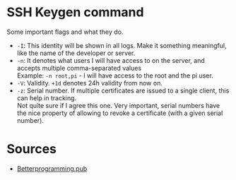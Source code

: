 # SSH Keygen command

Some important flags and what they do.

-   `-I`: This identity will be shown in all logs. Make it something meaningful, like the name of the developer or server.
-   `-n`: It denotes what users I will have access to on the server, and accepts multiple comma-separated values <br>
    Example: `-n root,pi` - I will have access to the root and the pi user.
-   `-V`: Validity. `+1d` denotes 24h validity from now on.
-   `-z`: Serial number. If multiple certificates are issued to a single client, this can help in tracking. <br>
    Not quite sure if I agree this one. Very important, serial numbers have the nice property of allowing to revoke a certificate (with a given serial number).

# Sources
* [Betterprogramming.pub](https://betterprogramming.pub/how-to-use-ssh-certificates-for-scalable-secure-and-more-transparent-server-access-720a87af6617)
